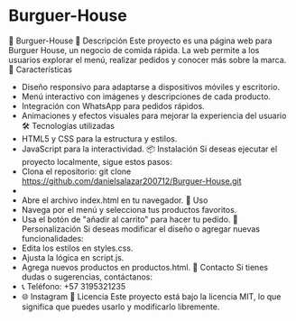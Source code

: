 # Burguer-House
🍔 Burguer-House
📌 Descripción
Este proyecto es una página web para Burguer House, un negocio de comida rápida. La web permite a los usuarios explorar el menú, realizar pedidos y conocer más sobre la marca.
🚀 Características
- Diseño responsivo para adaptarse a dispositivos móviles y escritorio.
- Menú interactivo con imágenes y descripciones de cada producto.
- Integración con WhatsApp para pedidos rápidos.
- Animaciones y efectos visuales para mejorar la experiencia del usuario
🛠️ Tecnologías utilizadas
- HTML5 y CSS para la estructura y estilos.
- JavaScript para la interactividad.
📦 Instalación
Si deseas ejecutar el proyecto localmente, sigue estos pasos:
- Clona el repositorio:
git clone https://github.com/danielsalazar200712/Burguer-House.git
- 
- Abre el archivo index.html en tu navegador.
📜 Uso
- Navega por el menú y selecciona tus productos favoritos.
- Usa el botón de "añadir al carrito" para hacer tu pedido.
🎨 Personalización
Si deseas modificar el diseño o agregar nuevas funcionalidades:
- Edita los estilos en styles.css.
- Ajusta la lógica en script.js.
- Agrega nuevos productos en productos.html.
📧 Contacto
Si tienes dudas o sugerencias, contáctanos:
- 📞 Teléfono: +57 3195321235
- 🌐 Instagram
📜 Licencia
Este proyecto está bajo la licencia MIT, lo que significa que puedes usarlo y modificarlo libremente.
